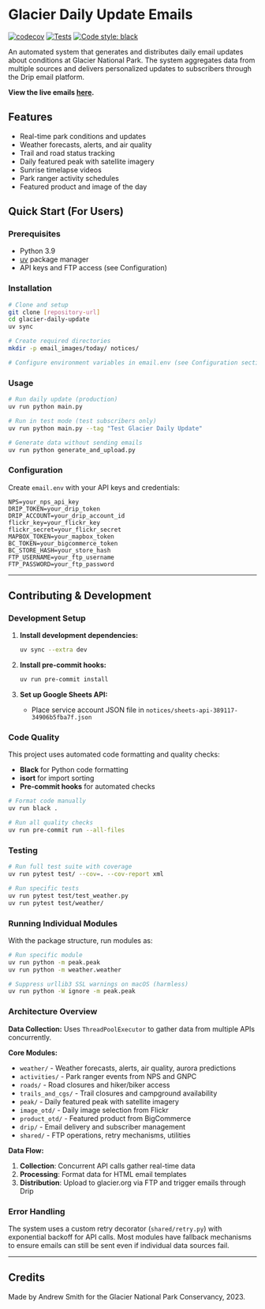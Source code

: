# Glacier Daily Update Emails

[![codecov](https://codecov.io/github/amerorchis/glacier_daily/graph/badge.svg?token=JS85YV7E68)](https://codecov.io/github/amerorchis/glacier_daily) [![Tests](https://github.com/amerorchis/glacier_daily/actions/workflows/tests.yml/badge.svg)](https://github.com/amerorchis/glacier_daily/actions/workflows/tests.yml) [![Code style: black](https://img.shields.io/badge/code%20style-black-000000.svg)](https://github.com/psf/black)

An automated system that generates and distributes daily email updates about conditions at Glacier National Park. The system aggregates data from multiple sources and delivers personalized updates to subscribers through the Drip email platform.

**View the live emails [here](https://glacier.org/glacier-daily-updates-signup/#iFrame1).**

## Features

- Real-time park conditions and updates
- Weather forecasts, alerts, and air quality
- Trail and road status tracking
- Daily featured peak with satellite imagery
- Sunrise timelapse videos
- Park ranger activity schedules
- Featured product and image of the day

## Quick Start (For Users)

### Prerequisites
- Python 3.9
- [uv](https://docs.astral.sh/uv/) package manager
- API keys and FTP access (see Configuration)

### Installation
```bash
# Clone and setup
git clone [repository-url]
cd glacier-daily-update
uv sync

# Create required directories
mkdir -p email_images/today/ notices/

# Configure environment variables in email.env (see Configuration section)
```

### Usage
```bash
# Run daily update (production)
uv run python main.py

# Run in test mode (test subscribers only)
uv run python main.py --tag "Test Glacier Daily Update"

# Generate data without sending emails
uv run python generate_and_upload.py
```

### Configuration

Create `email.env` with your API keys and credentials:
```
NPS=your_nps_api_key
DRIP_TOKEN=your_drip_token
DRIP_ACCOUNT=your_drip_account_id
flickr_key=your_flickr_key
flickr_secret=your_flickr_secret
MAPBOX_TOKEN=your_mapbox_token
BC_TOKEN=your_bigcommerce_token
BC_STORE_HASH=your_store_hash
FTP_USERNAME=your_ftp_username
FTP_PASSWORD=your_ftp_password
```

---

## Contributing & Development

### Development Setup

1. **Install development dependencies:**
   ```bash
   uv sync --extra dev
   ```

2. **Install pre-commit hooks:**
   ```bash
   uv run pre-commit install
   ```

3. **Set up Google Sheets API:**
   - Place service account JSON file in `notices/sheets-api-389117-34906b5fba7f.json`

### Code Quality

This project uses automated code formatting and quality checks:

- **Black** for Python code formatting
- **isort** for import sorting
- **Pre-commit hooks** for automated checks

```bash
# Format code manually
uv run black .

# Run all quality checks
uv run pre-commit run --all-files
```

### Testing

```bash
# Run full test suite with coverage
uv run pytest test/ --cov=. --cov-report xml

# Run specific tests
uv run pytest test/test_weather.py
uv run pytest test/weather/
```

### Running Individual Modules

With the package structure, run modules as:
```bash
# Run specific module
uv run python -m peak.peak
uv run python -m weather.weather

# Suppress urllib3 SSL warnings on macOS (harmless)
uv run python -W ignore -m peak.peak
```

### Architecture Overview

**Data Collection:** Uses `ThreadPoolExecutor` to gather data from multiple APIs concurrently.

**Core Modules:**
- `weather/` - Weather forecasts, alerts, air quality, aurora predictions
- `activities/` - Park ranger events from NPS and GNPC
- `roads/` - Road closures and hiker/biker access
- `trails_and_cgs/` - Trail closures and campground availability
- `peak/` - Daily featured peak with satellite imagery
- `image_otd/` - Daily image selection from Flickr
- `product_otd/` - Featured product from BigCommerce
- `drip/` - Email delivery and subscriber management
- `shared/` - FTP operations, retry mechanisms, utilities

**Data Flow:**
1. **Collection**: Concurrent API calls gather real-time data
2. **Processing**: Format data for HTML email templates
3. **Distribution**: Upload to glacier.org via FTP and trigger emails through Drip

### Error Handling

The system uses a custom retry decorator (`shared/retry.py`) with exponential backoff for API calls. Most modules have fallback mechanisms to ensure emails can still be sent even if individual data sources fail.

---

## Credits

Made by Andrew Smith for the Glacier National Park Conservancy, 2023.
